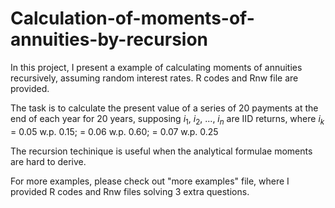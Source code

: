 # Calculation-of-moments-of-annuities-by-recursion
In this project, I present a example of calculating moments of annuities recursively, assuming random interest rates. R codes and Rnw file are provided.

The task is to calculate the present value of a series of 20 payments at the end of each year for 20 years, supposing $i_1$, $i_2$, ..., $i_n$ are IID returns, where
$i_k$ = 0.05 w.p. 0.15;
      = 0.06 w.p. 0.60; 
      = 0.07 w.p. 0.25

The recursion techinique is useful when the analytical formulae moments are hard to derive.

For more examples, please check out "more examples" file, where I provided R codes and Rnw files solving 3 extra questions.

